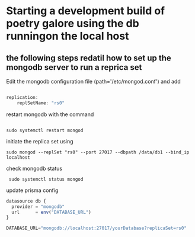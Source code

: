 # Starting a development build of poetry galore using the db runningon the local host

## the following steps redatil how to set up the mongodb server to run a reprica set

Edit the mongodb configuration file (path='/etc/mongod.conf') and add

```js

replication:
    replSetName: "rs0"
```

restart mongodb with the command

```cli

sudo systemctl restart mongod
```

initiate the replica set using

```cli
sudo mongod --replSet "rs0" --port 27017 --dbpath /data/db1 --bind_ip localhost
```

check mongodb status

```cli
 sudo systemctl status mongod
```

update prisma config

```js
datasource db {
  provider = "mongodb"
  url      = env("DATABASE_URL")
}
```

```js
DATABASE_URL="mongodb://localhost:27017/yourDatabase?replicaSet=rs0"
```

